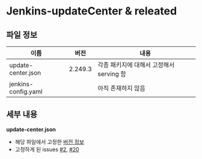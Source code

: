 # Jenkins-updateCenter & releated

## 파일 정보 
이름                | 버전  | 내용 
----               | ---- | ---- 
update-center.json | 2.249.3 | 각종 패키지에 대해서 고정해서 serving 함  
jenkins-config.yaml|         | 아직 존재하지 않음 

## 세부 내용
**update-center.json**
 - 해당 파일에서 고정한 [버전 정보](https://github.com/IaC-Source/helm-charts/commit/105d7b2002fdd1c561abf87293d7f3c199c4a3b7)
 - 고정하게 된 issues [#2](https://github.com/sysnet4admin/_Book_k8sInfra/issues/2), [#20](https://github.com/sysnet4admin/_Book_k8sInfra/issues/20)